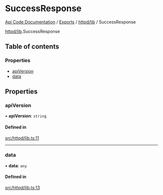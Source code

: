 # SuccessResponse
 
[Api Code Documentation](../README.md) / [Exports](../modules.md) / [httpd/lib](../modules/httpd_lib.md) / SuccessResponse

[httpd/lib](../modules/httpd_lib.md).SuccessResponse

## Table of contents

### Properties

- [apiVersion](httpd_lib.SuccessResponse.md#apiversion)
- [data](httpd_lib.SuccessResponse.md#data)

## Properties

### apiVersion

• **apiVersion**: `string`

#### Defined in

[src/httpd/lib.ts:11](https://github.com/openkfw/TruBudget/blob/26ade46/api/src/httpd/lib.ts#L11)

___

### data

• **data**: `any`

#### Defined in

[src/httpd/lib.ts:13](https://github.com/openkfw/TruBudget/blob/26ade46/api/src/httpd/lib.ts#L13)
